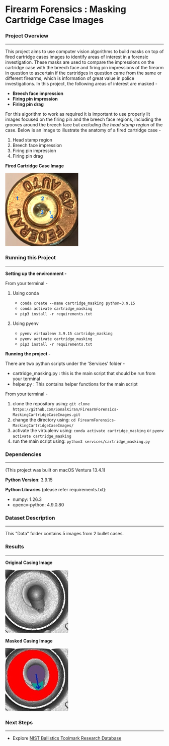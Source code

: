 # Firearm Forensics : Masking Cartridge Case Images

### Project Overview
---
This project aims to use computer vision algorithms to build masks on top of fired cartridge cases images to identify areas of interest in a forensic investigation. These masks are used to compare the impressions on the cartridge case with the breech face and firing pin impressions of the firearm in question to ascertain if the cartridges in question came from the same or different firearms, which is information of great value in police investigations. 
In this project, the following areas of interest are masked -

- **Breech face impression**
- **Firing pin impression**
- **Firing pin drag**

For this algorithm to work as required it is important to use properly lit images focused on the firing pin and the breech face regions, including the grooves around the breech face but *excluding the head stamp region* of the case. Below is an image to illustrate the anatomy of a fired cartridge case -

1. Head stamp region
2. Breech face impression
3. Firing pin impression
4. Firing pin drag


**Fired Cartridge Case Image**

![alt text](https://github.com/SonalKiran/FirearmForensics-MaskingCartridgeCaseImages/blob/master/resources/bullet_casing.jpg)


### Running this Project
---
**Setting up the environment -**

From your terminal -
1. Using conda
	- `conda create --name cartridge_masking python=3.9.15`
	- `conda activate cartridge_masking`
	- `pip3 install -r requirements.txt`

2. Using pyenv
	- `pyenv virtualenv 3.9.15 cartridge_masking`
	- `pyenv activate cartridge_masking`
	- `pip3 install -r requirements.txt`

**Running the project -**

There are two python scripts under the 'Services' folder -

- cartridge_masking.py : this is the main script that should be run from your terminal
- helper.py : This contains helper functions for the main script

From your terminal -
1. clone the repository using: `git clone https://github.com/SonalKiran/FirearmForensics-MaskingCartridgeCaseImages.git`
2. change the directory using: `cd FirearmForensics-MaskingCartridgeCaseImages/`
3. activate the virtualenv using: `conda activate cartridge_masking` or `pyenv activate cartridge_masking`
4. run the main script using: `python3 services/cartridge_masking.py`




### Dependencies
---
(This project was built on macOS Ventura 13.4.1)

**Python Version**: 3.9.15

**Python Libraries** (please refer requirements.txt):
- numpy: 1.26.3
- opencv-python: 4.9.0.80


### Dataset Description
---
This "Data" folder contains 5 images from 2 bullet cases.


### Results
---
**Original Casing Image**

![alt text](https://github.com/SonalKiran/FirearmForensics-MaskingCartridgeCaseImages/blob/master/resources/o_1.jpg)


**Masked Casing Image**

![alt text](https://github.com/SonalKiran/FirearmForensics-MaskingCartridgeCaseImages/blob/master/resources/masked_o_1.jpg)


### Next Steps
---
- Explore [NIST Ballistics Toolmark Research Database](https://tsapps.nist.gov/NRBTD/Studies/Studies/Details/a023199a-b9f3-4a1a-89e8-c94054a7cf61)






